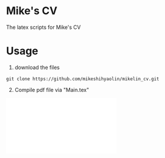 # Mike's CV 
The latex scripts for Mike's CV

# Usage
1. download the files
```
git clone https://github.com/mikeshihyaolin/mikelin_cv.git
```
2. Compile pdf file via "Main.tex"

![](mike_lin_cv.pdf)
